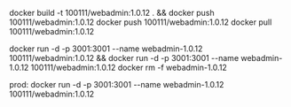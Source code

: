 docker build -t 100111/webadmin:1.0.12 . && docker push 100111/webadmin:1.0.12
docker push 100111/webadmin:1.0.12
docker pull 100111/webadmin:1.0.12

docker run -d -p 3001:3001 --name webadmin-1.0.12 100111/webadmin:1.0.12 && docker run -d -p 3001:3001 --name webadmin-1.0.12 100111/webadmin:1.0.12
docker rm -f webadmin-1.0.12

prod: 
docker run -d -p 3001:3001 --name webadmin-1.0.12 100111/webadmin:1.0.12
